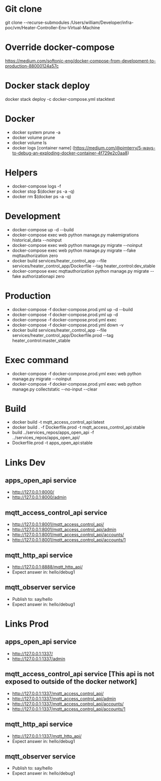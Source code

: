 # Git clone
git clone --recurse-submodules /Users/william/Developer/infra-poc/vm/Heater-Controller-Env-Virtual-Machine

# Override docker-compose
https://medium.com/softonic-eng/docker-compose-from-development-to-production-88000124a57c

# Docker stack deploy
docker stack deploy -c docker-compose.yml stacktest

# Docker
- docker system prune -a
- docker volume prune
- docker volume ls
- docker logs [container name] (https://medium.com/@pimterry/5-ways-to-debug-an-exploding-docker-container-4f729e2c0aa8)

# Helpers
- docker-compose logs -f
- docker stop $(docker ps -a -q)
- docker rm $(docker ps -a -q)



# Development
- docker-compose up -d --build
- docker-compose exec web python manage.py makemigrations historical_data --noinput
- docker-compose exec web python manage.py migrate --noinput
- docker-compose exec web python manage.py migrate --fake mqttauthorization zero
- docker build services/heater_control_app --file services/heater_control_app/Dockerfile --tag heater_control:dev_stable
- docker-compose exec mqttauthorization python manage.py migrate --fake authorizationapi zero

# Production
- docker-compose -f docker-compose.prod.yml up -d --build
- docker-compose -f docker-compose.prod.yml up -d
- docker-compose -f docker-compose.prod.yml exec
- docker-compose -f docker-compose.prod.yml down -v
- docker build services/heater_control_app --file services/heater_control_app/Dockerfile.prod --tag heater_control:master_stable

# Exec command
- docker-compose -f docker-compose.prod.yml exec web python manage.py migrate --noinput
- docker-compose -f docker-compose.prod.yml exec web python manage.py collectstatic --no-input --clear


# Build
- docker build -t mqtt_access_control_api:latest
- docker build . -f Dockerfile.prod -t mqtt_access_control_api:stable
- build ../services_repos/apps_open_api -f ../services_repos/apps_open_api/
- Dockerfile.prod -t apps_open_api:stable


# Links Dev
## apps_open_api service
- http://127.0.0.1:8000/
- http://127.0.0.1:8000/admin

## mqtt_access_control_api service
- http://127.0.0.1:8001/mqtt_access_control_api/
- http://127.0.0.1:8001/mqtt_access_control_api/admin
- http://127.0.0.1:8001/mqtt_access_control_api/accounts/
- http://127.0.0.1:8001/mqtt_access_control_api/accounts/1

## mqtt_http_api service
- http://127.0.0.1:8888/mqtt_http_api/
- Expect answer in: hello/debug1

## mqtt_observer service
- Publish to: say/hello
- Expect answer in: hello/debug1

# Links Prod
## apps_open_api service
- http://127.0.0.1:1337/
- http://127.0.0.1:1337/admin

## mqtt_access_control_api service [This api is not exposed to outside of the docker network]
- http://127.0.0.1:1337/mqtt_access_control_api/
- http://127.0.0.1:1337/mqtt_access_control_api/admin
- http://127.0.0.1:1337/mqtt_access_control_api/accounts/
- http://127.0.0.1:1337/mqtt_access_control_api/accounts/1

## mqtt_http_api service
- http://127.0.0.1:1337/mqtt_http_api/
- Expect answer in: hello/debug1

## mqtt_observer service
- Publish to: say/hello
- Expect answer in: hello/debug1
